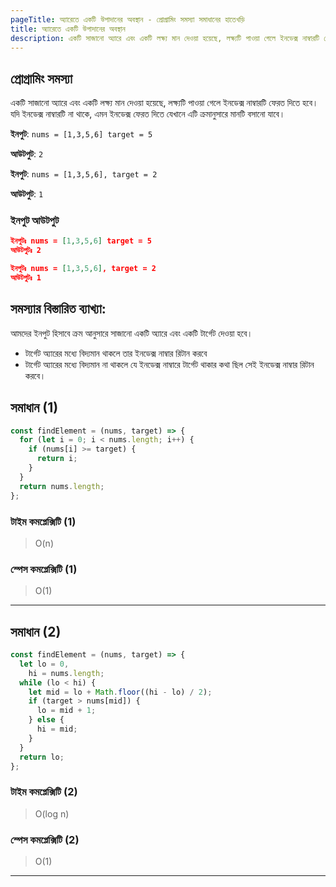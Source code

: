 ```yaml
---
pageTitle: অ্যারেতে একটি উপাদানের অবস্থান - প্রোগ্রামিং সমস্যা সমাধানের হাতেখড়ি
title: অ্যারেতে একটি উপাদানের অবস্থান
description: একটি সাজানো অ্যারে এবং একটি লক্ষ্য মান দেওয়া হয়েছে, লক্ষ্যটি পাওয়া গেলে ইনডেক্স নাম্বারটি ফেরত দিতে হবে। যদি ইনডেক্স নাম্বারটি না থাকে, এমন ইনডেক্স ফেরত দিতে যেখানে এটি ক্রমানুসারে মানটি বসানো যাবে।
---
```


## প্রোগ্রামিং সমস্যা

একটি সাজানো অ্যারে এবং একটি লক্ষ্য মান দেওয়া হয়েছে, লক্ষ্যটি পাওয়া গেলে ইনডেক্স নাম্বারটি ফেরত দিতে হবে। যদি ইনডেক্স নাম্বারটি না থাকে, এমন ইনডেক্স ফেরত দিতে যেখানে এটি ক্রমানুসারে মানটি বসানো যাবে।

**ইনপুট**: `nums = [1,3,5,6] target = 5`

**আউটপুট**: `2`

**ইনপুট**: `nums = [1,3,5,6], target = 2`

**আউটপুট**: `1`

### ইনপুট আউটপুট

```json
ইনপুটঃ nums = [1,3,5,6] target = 5
আউটপুটঃ 2

ইনপুটঃ nums = [1,3,5,6], target = 2
আউটপুটঃ 1

```

## সমস্যার বিস্তারিত ব্যাখ্যা:

আমদের ইনপুট হিসাবে ক্রম আনুসারে সাজানো একটি অ্যারে এবং একটি টার্গেট দেওয়া হবে।

- টার্গেট অ্যারের মধ্যে বিদ্যমান থাকলে তার ইনডেক্স নাম্বার রিটান করবে
- টার্গেট অ্যারের মধ্যে বিদ্যমান না থাকলে যে ইনডেক্স নাম্বারে টার্গেট থাকার কথা ছিল সেই ইনডেক্স নাম্বার রিটান করবে।

## সমাধান (1)

```js
const findElement = (nums, target) => {
  for (let i = 0; i < nums.length; i++) {
    if (nums[i] >= target) {
      return i;
    }
  }
  return nums.length;
};
```

### টাইম কমপ্লেক্সিটি (1)

> O(n)

### স্পেস কমপ্লেক্সিটি (1)

> O(1)

---

## সমাধান (2)

```js
const findElement = (nums, target) => {
  let lo = 0,
    hi = nums.length;
  while (lo < hi) {
    let mid = lo + Math.floor((hi - lo) / 2);
    if (target > nums[mid]) {
      lo = mid + 1;
    } else {
      hi = mid;
    }
  }
  return lo;
};
```

### টাইম কমপ্লেক্সিটি (2)

> O(log n)

### স্পেস কমপ্লেক্সিটি (2)

> O(1)

---
